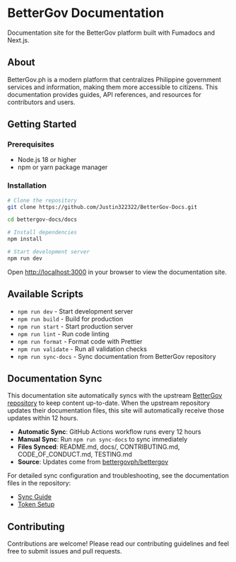 # BetterGov Documentation

Documentation site for the BetterGov platform built with Fumadocs and Next.js.

## About

BetterGov.ph is a modern platform that centralizes Philippine government services and information, 
making them more accessible to citizens. This documentation provides guides, API references, and resources for
contributors and users.

## Getting Started

### Prerequisites

- Node.js 18 or higher
- npm or yarn package manager

### Installation

```bash
# Clone the repository
git clone https://github.com/Justin322322/BetterGov-Docs.git

cd bettergov-docs/docs

# Install dependencies
npm install

# Start development server
npm run dev
```

Open [http://localhost:3000](http://localhost:3000) in your browser to view the documentation site.

## Available Scripts

- `npm run dev` - Start development server
- `npm run build` - Build for production
- `npm run start` - Start production server
- `npm run lint` - Run code linting
- `npm run format` - Format code with Prettier
- `npm run validate` - Run all validation checks
- `npm run sync-docs` - Sync documentation from BetterGov repository

## Documentation Sync

This documentation site automatically syncs with the upstream [BetterGov repository](https://github.com/bettergovph/bettergov) to keep content up-to-date. When the upstream repository updates their documentation files, this site will automatically receive those updates within 12 hours.

- **Automatic Sync**: GitHub Actions workflow runs every 12 hours
- **Manual Sync**: Run `npm run sync-docs` to sync immediately
- **Files Synced**: README.md, docs/, CONTRIBUTING.md, CODE_OF_CONDUCT.md, TESTING.md
- **Source**: Updates come from [bettergovph/bettergov](https://github.com/bettergovph/bettergov)

For detailed sync configuration and troubleshooting, see the documentation files in the repository:
- [Sync Guide](content/docs/sync-guide.mdx)
- [Token Setup](content/docs/token-setup.mdx)

## Contributing

Contributions are welcome! Please read our contributing guidelines and feel free to submit issues
and pull requests.
